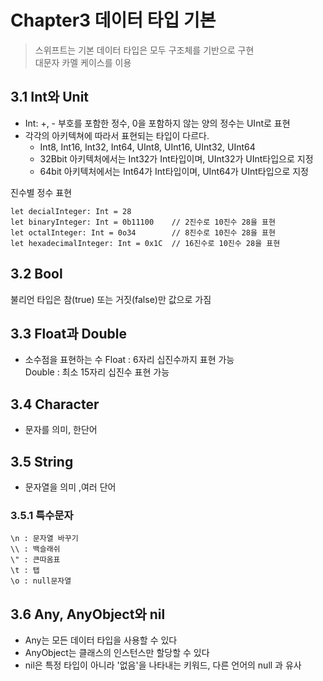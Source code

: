 # Chapter3 데이터 타입 기본

>스위프트는 기본 데이터 타입은 모두 구조체를 기반으로 구현<br>
>대문자 카멜 케이스를 이용

## 3.1 Int와 Unit

- Int: +, - 부호를 포함한 정수, 0을 포함하지 않는 양의 정수는 UInt로 표현 
- 각각의 아키텍쳐에 따라서 표현되는 타입이 다르다.  
    - Int8, Int16, Int32, Int64, UInt8, UInt16, UInt32, UInt64
	- 32Bbit 아키텍처에서는 Int32가 Int타입이며, UInt32가 UInt타입으로 지정  
	- 64bit 아키텍처에서는 Int64가 Int타입이며, UInt64가 UInt타입으로 지정

진수별 정수 표현

```
let decialInteger: Int = 28
let binaryInteger: Int = 0b11100    // 2진수로 10진수 28을 표현
let octalInteger: Int = 0o34        // 8진수로 10진수 28을 표현
let hexadecimalInteger: Int = 0x1C  // 16진수로 10진수 28을 표현
```

## 3.2 Bool

불리언 타입은 참(true) 또는 거짓(false)만 값으로 가짐


## 3.3 Float과 Double

- 소수점을 표현하는 수
Float : 6자리 십진수까지 표현 가능  
Double : 최소 15자리 십진수 표현 가능  

## 3.4 Character

- 문자를 의미, 한단어

## 3.5 String

- 문자열을 의미 ,여러 단어

### 3.5.1 특수문자

```
\n : 문자열 바꾸기
\\ : 백슬래쉬
\" : 큰따옴표
\t : 탭
\o : null문자열
```

## 3.6 Any, AnyObject와 nil

- Any는 모든 데이터 타입을 사용할 수 있다  
- AnyObject는 클래스의 인스턴스만 할당할 수 있다  
- nil은 특정 타입이 아니라 '없음'을 나타내는 키워드, 다른 언어의 null 과 유사 